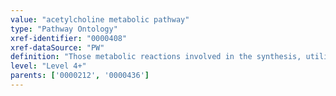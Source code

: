 ```yaml
---
value: "acetylcholine metabolic pathway"
type: "Pathway Ontology"
xref-identifier: "0000408"
xref-dataSource: "PW"
definition: "Those metabolic reactions involved in the synthesis, utilization and/or degradation of acetylcholine - an ester of choline and acetic acid that acts as a neurotransmitter in both the peripheral nervous system and the central nervous system."
level: "Level 4+"
parents: ['0000212', '0000436']
---
```

